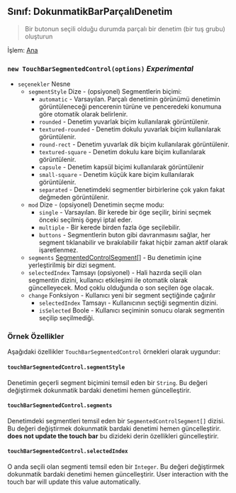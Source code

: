 ## Sınıf: DokunmatikBarParçalıDenetim

> Bir butonun seçili olduğu durumda parçalı bir denetim (bir tuş grubu) oluşturun

İşlem: [Ana](../tutorial/quick-start.md#main-process)

### `new TouchBarSegmentedControl(options)` *Experimental*

* `seçenekler` Nesne 
  * `segmentStyle` Dize - (opsiyonel) Segmentlerin biçimi: 
    * `automatic` - Varsayılan. Parçalı denetimin görünümü denetimin görüntüleneceği pencerenin türüne ve penceredeki konumuna göre otomatik olarak belirlenir.
    * `rounded` - Denetim yuvarlak biçim kullanılarak görüntülenir.
    * `textured-rounded` - Denetim dokulu yuvarlak biçim kullanılarak görüntülenir.
    * `round-rect` - Denetim yuvarlak dik biçim kullanılarak görüntülenir.
    * `textured-square` - Denetim dokulu kare biçim kullanılarak görüntülenir.
    * `capsule` - Denetim kapsül biçimi kullanılarak görüntülenir
    * `small-square` - Denetim küçük kare biçim kullanılarak görüntülenir.
    * `separated` - Denetimdeki segmentler birbirlerine çok yakın fakat değmeden görüntülenir.
  * `mod` Dize - (opsiyonel) Denetimin seçme modu: 
    * `single` - Varsayılan. Bir kerede bir öge seçilir, birini seçmek önceki seçilmiş ögeyi iptal eder.
    * `multiple` - Bir kerede birden fazla öge seçilebilir.
    * `buttons` - Segmentlerin buton gibi davranmasını sağlar, her segment tıklanabilir ve bırakılabilir fakat hiçbir zaman aktif olarak işaretlenmez.
  * `segments` [SegmentedControlSegment[]](structures/segmented-control-segment.md) - Bu denetimin içine yerleştirilmiş bir dizi segment.
  * `selectedIndex` Tamsayı (opsiyonel) - Hali hazırda seçili olan segmentin dizini, kullanıcı etkileşimi ile otomatik olarak güncelleyecek. Mod çoklu olduğunda o son seçilen öge olacak.
  * `change` Fonksiyon - Kullanıcı yeni bir segment seçtiğinde çağırılır 
    * `selectedIndex` Tamsayı - Kullanıcının seçtiği segmentin dizini.
    * `isSelected` Boole - Kullanıcı seçiminin sonucu olarak segmentin seçilip seçilmediği.

### Örnek Özellikler

Aşağıdaki özellikler `TouchBarSegmentedControl` örnekleri olarak uygundur:

#### `touchBarSegmentedControl.segmentStyle`

Denetimin geçerli segment biçimini temsil eden bir `String`. Bu değeri değiştirmek dokunmatik bardaki denetimi hemen güncelleştirir.

#### `touchBarSegmentedControl.segments`

Denetimdeki segmentleri temsil eden bir `SegmentedControlSegment[]` dizisi. Bu değeri değiştirmek dokunmatik bardaki denetimi hemen güncelleştirir. **does not update the touch bar** bu dizideki derin özellikleri güncelleştirir.

#### `touchBarSegmentedControl.selectedIndex`

O anda seçili olan segmenti temsil eden bir `Integer`. Bu değeri değiştirmek dokunmatik bardaki denetimi hemen güncelleştirir. User interaction with the touch bar will update this value automatically.